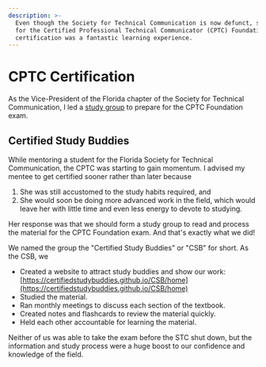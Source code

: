 ```yaml
---
description: >-
  Even though the Society for Technical Communication is now defunct, studying
  for the Certified Professional Technical Communicator (CPTC) Foundation
  certification was a fantastic learning experience.
---
```


# CPTC Certification

As the Vice-President of the Florida chapter of the Society for Technical Communication, I led a [study group](https://certifiedstudybuddies.github.io/CSB/home) to prepare for the CPTC Foundation exam.&#x20;

## Certified Study Buddies

While mentoring a student for the Florida Society for Technical Communication, the CPTC was starting to gain momentum. I advised my mentee to get certified sooner rather than later because&#x20;

1. She was still accustomed to the study habits required, and&#x20;
2. She would soon be doing more advanced work in the field, which would leave her with little time and even less energy to devote to studying. &#x20;

Her response was that we should form a study group to read and process the material for the CPTC Foundation exam. And that's exactly what we did!&#x20;

We named the group the "Certified Study Buddies" or "CSB" for short. As the CSB, we

* Created a website to attract study buddies and show our work: [https://certifiedstudybuddies.github.io/CSB/home](https://certifiedstudybuddies.github.io/CSB/home)
* Studied the material.
* Ran monthly meetings to discuss each section of the textbook.
* Created notes and flashcards to review the material quickly.&#x20;
* Held each other accountable for learning the material.

Neither of us was able to take the exam before the STC shut down, but the information and study process were a huge boost to our confidence and knowledge of the field.&#x20;
